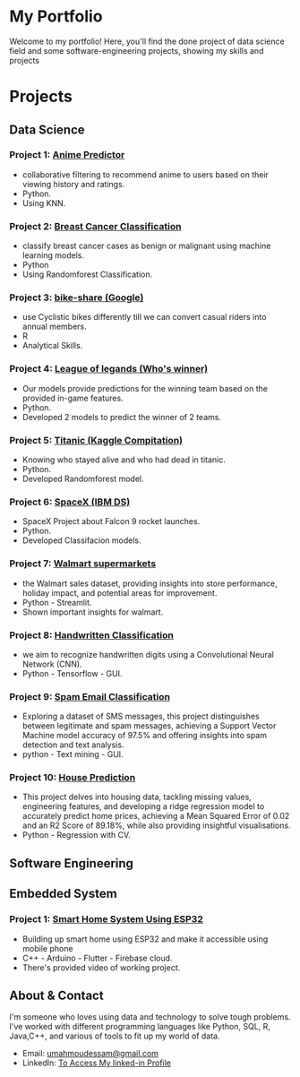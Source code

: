 # My Portfolio

Welcome to my portfolio! Here, you'll find the done project of data science field and some software-engineering projects, showing my skills and projects
# Projects
## Data Science
### Project 1: [Anime Predictor](https://github.com/MahmoudEssam707/portfolio-projects/tree/main/Data-Science/Anime%20Predictor)
- collaborative filtering to recommend anime to users based on their viewing history and ratings.
- Python.
- Using KNN.

### Project 2: [Breast Cancer Classification](https://github.com/MahmoudEssam707/portfolio-projects/tree/main/Data-Science/Breast%20cancer%20prediction)
- classify breast cancer cases as benign or malignant using machine learning models.
- Python
- Using Randomforest Classification.

### Project 3: [bike-share (Google)](https://github.com/MahmoudEssam707/portfolio-projects/tree/main/Data-Science/Google%20Capstone(Bike%20Share))
- use Cyclistic bikes differently till we can convert casual riders into annual members.
- R
- Analytical Skills.

### Project 4: [League of legands (Who's winner)](https://github.com/MahmoudEssam707/portfolio-projects/tree/main/Data-Science/League%20of%20legands%20(Who's%20winner))
- Our models provide predictions for the winning team based on the provided in-game features. 
- Python.
- Developed 2 models to predict the winner of 2 teams.

### Project 5: [Titanic (Kaggle Compitation)](https://github.com/MahmoudEssam707/portfolio-projects/tree/main/Data-Science/Titanic)
- Knowing who stayed alive and who had dead in titanic.
- Python.
- Developed Randomforest model.

### Project 6: [SpaceX (IBM DS)](https://github.com/MahmoudEssam707/portfolio-projects/tree/main/Data-Science/SpaceX)
- SpaceX Project about Falcon 9 rocket launches.
- Python.
- Developed Classifacion models.

### Project 7: [Walmart supermarkets](https://github.com/MahmoudEssam707/portfolio-projects/tree/main/Data-Science/Walmart)
-  the Walmart sales dataset, providing insights into store performance, holiday impact, and potential areas for improvement.
- Python - Streamlit.
- Shown important insights for walmart.

### Project 8: [Handwritten Classification](https://github.com/MahmoudEssam707/portfolio-projects/tree/main/Data-Science/Handwritten%20Digit%20Recognition)
-  we aim to recognize handwritten digits using a Convolutional Neural Network (CNN).
- Python - Tensorflow - GUI.

### Project 9: [Spam Email Classification](https://github.com/MahmoudEssam707/portfolio-projects/tree/main/Data-Science/Spam%20Email%20Classification)
- Exploring a dataset of SMS messages, this project distinguishes between legitimate and spam messages, achieving a Support Vector Machine model accuracy of 97.5% and offering insights into spam detection and text analysis.
- python - Text mining - GUI.

### Project 10: [House Prediction](https://github.com/MahmoudEssam707/portfolio-projects/tree/main/Data-Science/House%20Price%20Prediction)
- This project delves into housing data, tackling missing values, engineering features, and developing a ridge regression model to accurately predict home prices, achieving a Mean Squared Error of 0.02 and an R2 Score of 89.18%, while also providing insightful visualisations.
- Python - Regression with CV.

## Software Engineering
## Embedded System
### Project 1: [Smart Home System Using ESP32](https://github.com/MahmoudEssam707/portfolio-projects/tree/main/Software-engineer/Project%20(Smart%20Home%20System))
- Building up smart home using ESP32 and make it accessible using mobile phone
- C++ - Arduino - Flutter - Firebase cloud.
- There's provided video of working project.

## About & Contact

I'm someone who loves using data and technology to solve tough problems. I've worked with different programming languages like Python, SQL, R, Java,C++, and various of tools to fit up my world of data.
- Email: umahmoudessam@gmail.com
- LinkedIn: [To Access My linked-in Profile](https://www.linkedin.com/in/mahmoudessam7/)


